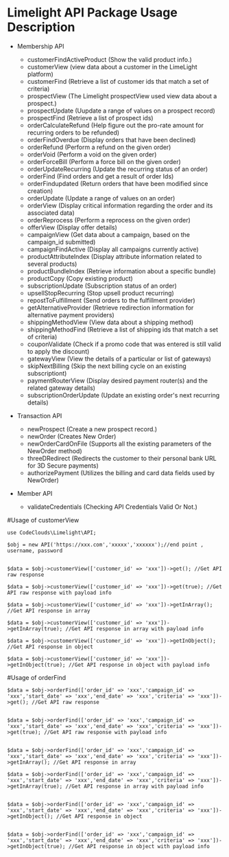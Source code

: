 # Limelight API Package Usage Description

* Membership API
    * customerFindActiveProduct (Show the  valid product info.)
    * customerView                (view data about a customer in the LimeLight platform)
    * customerFind                (Retrieve a list of customer ids that match a set of criteria)
    * prospectView                (The Limelight prospectView  used view data about a prospect.)
    * prospectUpdate          (Uupdate a range of values on a prospect record)
    * prospectFind                (Retrieve a list of prospect ids)
    * orderCalculateRefund        (Help figure out the pro-rate amount for recurring orders to be refunded)
    * orderFindOverdue            (Display orders that have been declined)
    * orderRefund             (Perform a refund on the given order)
    * orderVoid                   (Perform a void on the given order)
    * orderForceBill          (Perform a force bill on the given order)
    * orderUpdateRecurring        (Update the recurring status of an order)
    * orderFind                 (Find orders and get a result of order Ids)
    * orderFindupdated          (Return orders that have been modified since creation)
    * orderUpdate               (Update a range of values on an order)
    * orderView                 (Display critical information regarding the order and its associated data)
    * orderReprocess            (Perform a reprocess on the given order)
    * offerView                 (Display offer details)
    * campaignView              (Get data about a campaign, based on the campaign_id submitted)
    * campaignFindActive        (Display all campaigns currently active)
    * productAttributeIndex     (Display attribute information related to several products)
    * productBundleIndex        (Retrieve information about a specific bundle)
    * productCopy               (Copy existing product)
    * subscriptionUpdate        (Subscription status of an order)
    * upsellStopRecurring       (Stop upsell product recurring)
    * repostToFulfillment       (Send orders to the fulfillment provider)
    * getAlternativeProvider    (Retrieve redirection information for alternative payment providers)
    * shippingMethodView        (View data about a shipping method)
    * shippingMethodFind        (Retrieve a list of shipping ids that match a set of criteria)
    * couponValidate            (Check if a promo code that was entered is still valid to apply the discount)
    * gatewayView               (View the details of a particular or list of gateways)
    * skipNextBilling           (Skip the next billing cycle on an existing subscriptiont)
    * paymentRouterView         (Display desired payment router(s) and the related gateway details)
    * subscriptionOrderUpdate   (Update an existing order's next recurring details)


* Transaction API
    * newProspect                (Create a new prospect record.)
    * newOrder                   (Creates New Order)
    * newOrderCardOnFile         (Supports all the existing parameters of the NewOrder method)
    * threeDRedirect             (Redirects the customer to their personal bank URL for 3D Secure payments)
    * authorizePayment           (Utilizes the billing and card data fields used by NewOrder)



* Member API
    * validateCredentials        (Checking API Credentials Valid Or Not.)




#Usage of customerView
```
use CodeClouds\Limelight\API;

$obj = new API('https://xxx.com','xxxxx','xxxxxx');//end point , username, password
```
```

$data = $obj->customerView(['customer_id' => 'xxx'])->get(); //Get API raw response

$data = $obj->customerView(['customer_id' => 'xxx'])->get(true); //Get API raw response with payload info

$data = $obj->customerView(['customer_id' => 'xxx'])->getInArray(); //Get API response in array

$data = $obj->customerView(['customer_id' => 'xxx'])->getInArray(true); //Get API response in array with payload info

$data = $obj->customerView(['customer_id' => 'xxx'])->getInObject(); //Get API response in object

$data = $obj->customerView(['customer_id' => 'xxx'])->getInObject(true); //Get API response in object with payload info
```

#Usage of orderFind

```
$data = $obj->orderFind(['order_id' => 'xxx','campaign_id' => 'xxx','start_date' => 'xxx','end_date' => 'xxx','criteria' => 'xxx'])->get(); //Get API raw response


$data = $obj->orderFind(['order_id' => 'xxx','campaign_id' => 'xxx','start_date' => 'xxx','end_date' => 'xxx','criteria' => 'xxx'])->get(true); //Get API raw response with payload info


$data = $obj->orderFind(['order_id' => 'xxx','campaign_id' => 'xxx','start_date' => 'xxx','end_date' => 'xxx','criteria' => 'xxx'])->getInArray(); //Get API response in array

$data = $obj->orderFind(['order_id' => 'xxx','campaign_id' => 'xxx','start_date' => 'xxx','end_date' => 'xxx','criteria' => 'xxx'])->getInArray(true); //Get API response in array with payload info


$data = $obj->orderFind(['order_id' => 'xxx','campaign_id' => 'xxx','start_date' => 'xxx','end_date' => 'xxx','criteria' => 'xxx'])->getInObject(); //Get API response in object


$data = $obj->orderFind(['order_id' => 'xxx','campaign_id' => 'xxx','start_date' => 'xxx','end_date' => 'xxx','criteria' => 'xxx'])->getInObject(true); //Get API response in object with payload info

```

